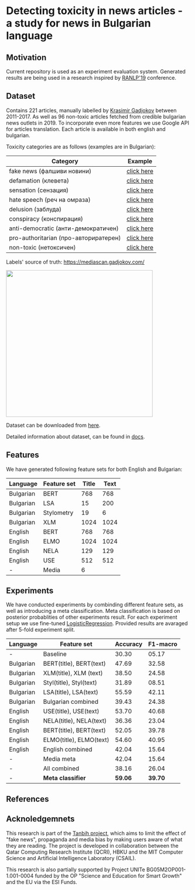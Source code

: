 # Detecting toxicity in news articles - a study for news in Bulgarian language

## Motivation
Current repository is used as an experiment evaluation system. Generated results are being used in a research inspired by [RANLP'19](http://lml.bas.bg/ranlp2019/start.php) conference. 

## Dataset

Contains 221 articles, manually labelled by [Krasimir Gadjokov](https://www.gadjokov.com/) between 2011-2017. As well as 96 non-toxic articles fetched from credible bulgarian news outlets in 2019. To incorporate even more features we use Google API for articles translation. Each article is available in both english and bulgarian.

Toxicity categories are as follows (examples are in Bulgarian):

| Category | Example |
|----------|---------|
| fake news (фалшиви новини) | [click here](http://bradva.bg/bg/article/article-108980#.WOEh6FPyt3k) |
| defamation (клевета) | [click here](http://pik.bg/%D0%B1%D0%BE%D0%BC%D0%B1%D0%B0-%D0%B2-%D0%BF%D0%B8%D0%BA-%D1%80%D0%B0%D0%B4%D0%B0%D0%BD-%D0%B8-%D0%BF%D1%80%D0%BE%D1%82%D0%B5%D1%81%D1%82%D0%BD%D0%B0-%D0%BC%D1%80%D0%B5%D0%B6%D0%B0-%D0%BD%D0%B0-%D1%82%D0%B0%D0%B9%D0%BD%D0%B0-%D1%81%D1%80%D0%B5%D1%89%D0%B0-%D0%BF%D0%BB%D0%B0%D0%BD%D0%B8%D1%80%D0%B0%D1%82-%D1%81%D0%B2%D0%B0%D0%BB%D1%8F%D0%BD%D0%B5%D1%82%D0%BE-%D0%BD%D0%B0-%D1%86%D0%B0%D1%86%D0%B0%D1%80%D0%BE%D0%B2-%D0%B4%D0%B0%D0%B2%D0%B0%D1%82-%D0%BF%D0%BE--news363313.html) |
| sensation (сензация) | [click here](https://fakti.bg/life/234099-3-znaka-che-ste-bogina-v-seksa) |
| hate speech (реч на омраза) | [click here](https://trud.bg/%D1%8F%D0%BA-%D1%80%D0%B8%D1%82%D0%BD%D0%B8%D0%BA-%D0%B7%D0%B0%D0%B1%D0%B8-%D0%BA%D0%B0%D0%B1%D0%B8%D0%BD%D0%B5%D1%82%D1%8A%D1%82-%D0%B2-%D0%B7%D0%B5%D0%BB%D0%B5%D0%BD%D0%B8%D1%82%D0%B5-%D0%B7%D0%B0/) |
| delusion (заблуда) | [click here](http://www.zajenata.bg/%D0%BA%D0%B0%D0%BF%D0%B2%D0%B0%D0%B9%D1%82%D0%B5-%D0%BE%D1%82-%D1%82%D0%BE%D0%B7%D0%B8-%D0%BB%D0%B5%D0%BA-%D0%B2-%D1%83%D1%88%D0%B8%D1%82%D0%B5-%D1%81%D0%B8-%D0%B8-%D1%81%D0%BB%D1%83%D1%85%D1%8A%D1%82-%D0%B2%D0%B8-%D1%89%D0%B5-%D1%81%D0%B5-%D0%B2%D1%8A%D0%B7%D1%81%D1%82%D0%B0%D0%BD%D0%BE%D0%B2%D0%B8-%D0%BD%D0%B0-97!-%D1%82%D0%BE%D0%B7%D0%B8-%D0%BB%D0%B5%D1%81%D0%B5%D0%BD-%D0%BD%D0%B0%D1%82%D1%83%D1%80%D0%B0%D0%BB%D0%B5%D0%BD-%D0%BB%D0%B5%D0%BA-%D0%B5-%D0%B5%D1%84%D0%B8%D0%BA%D0%B0%D1%81%D0%B5%D0%BD-%D0%B4%D0%BE%D1%80%D0%B8-%D0%B7%D0%B0-%D0%B2%D1%8A%D0%B7%D1%80%D0%B0%D1%81%D1%82%D0%BD%D0%B8-%D1%85%D0%BE%D1%80%D0%B0-news81287.html) |
| conspiracy (конспирация) | [click here](https://trud.bg/article-4882794/) |
| anti-democratic (анти-демократичен) | [click here](http://budnaera.com/201701f/17010944.html) |
| pro-authoritarian (про-авториратерен) | [click here](http://duma.bg/node/37323) |
| non-toxic (нетоксичен) | [click here](https://www.actualno.com/bgfootball/nov-stadion-za-cska-no-ima-seriozni-problemi-za-reshavane-news_737893.html)

Labels' source of truth: https://mediascan.gadjokov.com/

<img src="https://user-images.githubusercontent.com/493912/62256881-6726ac00-b403-11e9-9060-89f0eebce71f.png" width="400px" />

Dataset can be downloaded from [here](https://www.kaggle.com/yoandinkov/mediascan-bg-articles).

Detailed information about dataset, can be found in [docs](/docs/data.md).

## Features

We have generated following feature sets for both English and Bulgarian:

| Language | Feature set | Title | Text |
|-------|----| ---|-------|
| Bulgarian | BERT | 768 | 768 |
| Bulgarian | LSA  | 15 | 200| 
| Bulgarian | Stylometry | 19 | 6 |
| Bulgarian | XLM | 1024 | 1024 |
| English | BERT | 768 | 768 |
| English | ELMO | 1024 | 1024 |
| English | NELA | 129 | 129 |
| English | USE | 512 | 512 |
|  - |  Media | 6  |


## Experiments

We have conducted experiments by combinding different feature sets, as well as introducing a meta classification. 
Meta classification is based on posterior probablities of other experiments result.
For each experiment setup we use fine-tuned [LogisticRegression](https://scikit-learn.org/stable/modules/generated/sklearn.linear_model.LogisticRegression.html). Provided results are avaraged after 5-fold experiment split.

| Language | Feature set | Accuracy | F1-macro| 
|-|-|-|-|
| - | Baseline | 30.30 | 05.17 |
| Bulgarian | BERT(title), BERT(text) | 47.69 | 32.58 |
| Bulgarian | XLM(title), XLM (text)  | 38.50 | 24.58 | 
| Bulgarian | Styl(title), Styl(text) | 31.89 | 08.51 |
| Bulgarian | LSA(title), LSA(text) | 55.59 |42.11 |
| Bulgarian | Bulgarian combined | 39.43 | 24.38 |
| English | USE(title), USE(text) | 53.70 | 40.68 |
| English | NELA(title), NELA(text) | 36.36 |23.04 |
| English | BERT(title), BERT(text) | 52.05 | 39.78 |
| English | ELMO(title), ELMO(text) | 54.60 | 40.95 |
| English | English combined | 42.04 | 15.64 |
| - | Media meta | 42.04 | 15.64 |
| - | All combined | 38.16 | 26.04 |
| - | __Meta classifier__ | __59.06__ | __39.70__| 


## References

## Acknoledgemnets
This research is part of the [Tanbih project](http://tanbih.qcri.org/), which aims to limit the effect of "fake news", propaganda and media bias by making users aware of what they are reading. The project is developed in collaboration between the Qatar Computing Research Institute (QCRI), HBKU and the MIT Computer Science and Artificial Intelligence Laboratory (CSAIL).

This research is also partially supported by Project UNITe BG05M2OP001-1.001-0004 funded by the OP "Science and Education for Smart Growth" and the EU via the ESI Funds.
